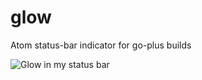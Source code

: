 # glow

Atom status-bar indicator for go-plus builds

![Glow in my status bar](https://i.imgur.com/dkLIOlT.png)
